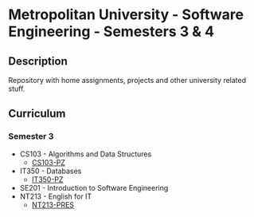 # Metropolitan University - Software Engineering - Semesters 3 & 4

## Description

Repository with home assignments, projects and other university related stuff.

## Curriculum

### Semester 3

- CS103 - Algorithms and Data Structures
    * [CS103-PZ](https://github.com/7aske/uni/tree/second-year/cs103/cs103-pz-nikola_tasic_3698)
- IT350 - Databases
    * [IT350-PZ](https://github.com/7aske/uni/tree/second-year/it350/it350-pz-nikola_tasic_3698)
- SE201 - Introduction to Software Engineering
- NT213 - English for IT
    * [NT213-PRES](https://github.com/7aske/uni/blob/second-year/nt213/nt213-presentation/pres.pdf)


<!-- ### Semester 4 -->

<!-- ## Assignments -->
